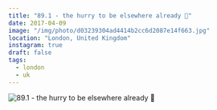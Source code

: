 ```yaml
---
title: "89.1 - the hurry to be elsewhere already 📒"
date: 2017-04-09
image: "/img/photo/d03239304ad4414b2cc6d2087e14f663.jpg"
location: "London, United Kingdom"
instagram: true
draft: false
tags:
  - london
  - uk
---
```


![89.1 - the hurry to be elsewhere already 📒](/img/photo/d03239304ad4414b2cc6d2087e14f663.jpg)
